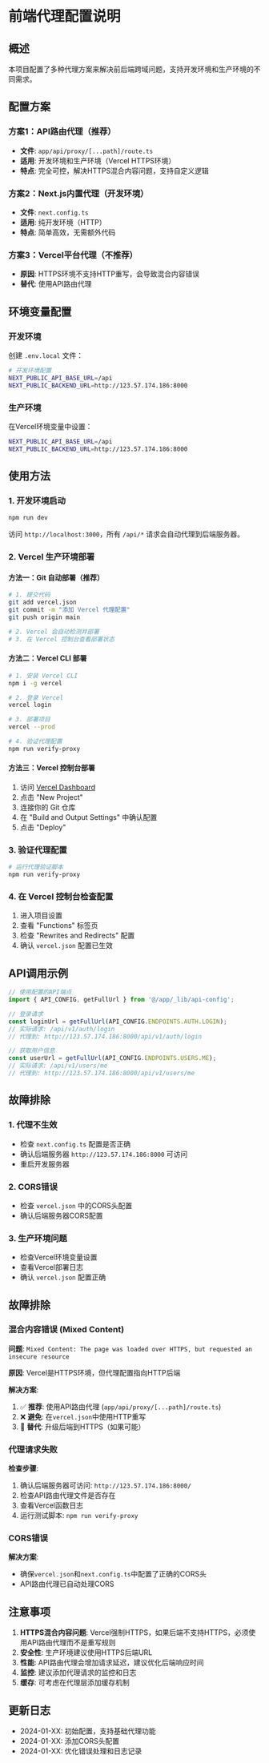 # 前端代理配置说明

## 概述
本项目配置了多种代理方案来解决前后端跨域问题，支持开发环境和生产环境的不同需求。

## 配置方案

### 方案1：API路由代理（推荐）
- **文件**: `app/api/proxy/[...path]/route.ts`
- **适用**: 开发环境和生产环境（Vercel HTTPS环境）
- **特点**: 完全可控，解决HTTPS混合内容问题，支持自定义逻辑

### 方案2：Next.js内置代理（开发环境）
- **文件**: `next.config.ts`
- **适用**: 纯开发环境（HTTP）
- **特点**: 简单高效，无需额外代码

### 方案3：Vercel平台代理（不推荐）
- **原因**: HTTPS环境不支持HTTP重写，会导致混合内容错误
- **替代**: 使用API路由代理

## 环境变量配置

### 开发环境
创建 `.env.local` 文件：
```bash
# 开发环境配置
NEXT_PUBLIC_API_BASE_URL=/api
NEXT_PUBLIC_BACKEND_URL=http://123.57.174.186:8000
```

### 生产环境
在Vercel环境变量中设置：
```bash
NEXT_PUBLIC_API_BASE_URL=/api
NEXT_PUBLIC_BACKEND_URL=http://123.57.174.186:8000
```

## 使用方法

### 1. 开发环境启动
```bash
npm run dev
```
访问 `http://localhost:3000`，所有 `/api/*` 请求会自动代理到后端服务器。

### 2. Vercel 生产环境部署

#### 方法一：Git 自动部署（推荐）
```bash
# 1. 提交代码
git add vercel.json
git commit -m "添加 Vercel 代理配置"
git push origin main

# 2. Vercel 会自动检测并部署
# 3. 在 Vercel 控制台查看部署状态
```

#### 方法二：Vercel CLI 部署
```bash
# 1. 安装 Vercel CLI
npm i -g vercel

# 2. 登录 Vercel
vercel login

# 3. 部署项目
vercel --prod

# 4. 验证代理配置
npm run verify-proxy
```

#### 方法三：Vercel 控制台部署
1. 访问 [Vercel Dashboard](https://vercel.com/dashboard)
2. 点击 "New Project"
3. 连接你的 Git 仓库
4. 在 "Build and Output Settings" 中确认配置
5. 点击 "Deploy"

### 3. 验证代理配置
```bash
# 运行代理验证脚本
npm run verify-proxy
```

### 4. 在 Vercel 控制台检查配置
1. 进入项目设置
2. 查看 "Functions" 标签页
3. 检查 "Rewrites and Redirects" 配置
4. 确认 `vercel.json` 配置已生效

## API调用示例

```typescript
// 使用配置的API端点
import { API_CONFIG, getFullUrl } from '@/app/_lib/api-config';

// 登录请求
const loginUrl = getFullUrl(API_CONFIG.ENDPOINTS.AUTH.LOGIN);
// 实际请求: /api/v1/auth/login
// 代理到: http://123.57.174.186:8000/api/v1/auth/login

// 获取用户信息
const userUrl = getFullUrl(API_CONFIG.ENDPOINTS.USERS.ME);
// 实际请求: /api/v1/users/me
// 代理到: http://123.57.174.186:8000/api/v1/users/me
```

## 故障排除

### 1. 代理不生效
- 检查 `next.config.ts` 配置是否正确
- 确认后端服务器 `http://123.57.174.186:8000` 可访问
- 重启开发服务器

### 2. CORS错误
- 检查 `vercel.json` 中的CORS头配置
- 确认后端服务器CORS配置

### 3. 生产环境问题
- 检查Vercel环境变量设置
- 查看Vercel部署日志
- 确认 `vercel.json` 配置正确

## 故障排除

### 混合内容错误 (Mixed Content)
**问题**: `Mixed Content: The page was loaded over HTTPS, but requested an insecure resource`

**原因**: Vercel是HTTPS环境，但代理配置指向HTTP后端

**解决方案**:
1. ✅ **推荐**: 使用API路由代理 (`app/api/proxy/[...path]/route.ts`)
2. ❌ **避免**: 在`vercel.json`中使用HTTP重写
3. 🔄 **替代**: 升级后端到HTTPS（如果可能）

### 代理请求失败
**检查步骤**:
1. 确认后端服务器可访问: `http://123.57.174.186:8000/`
2. 检查API路由代理文件是否存在
3. 查看Vercel函数日志
4. 运行测试脚本: `npm run verify-proxy`

### CORS错误
**解决方案**:
- 确保`vercel.json`和`next.config.ts`中配置了正确的CORS头
- API路由代理已自动处理CORS

## 注意事项

1. **HTTPS混合内容问题**: Vercel强制HTTPS，如果后端不支持HTTPS，必须使用API路由代理而不是重写规则
2. **安全性**: 生产环境建议使用HTTPS后端URL
3. **性能**: API路由代理会增加请求延迟，建议优化后端响应时间
4. **监控**: 建议添加代理请求的监控和日志
5. **缓存**: 可考虑在代理层添加缓存机制

## 更新日志

- 2024-01-XX: 初始配置，支持基础代理功能
- 2024-01-XX: 添加CORS头配置
- 2024-01-XX: 优化错误处理和日志记录
